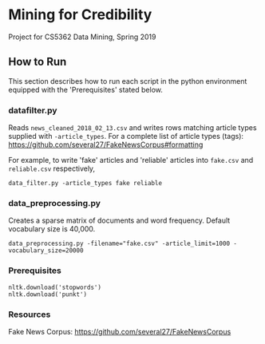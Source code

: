 # Mining for Credibility
Project for CS5362 Data Mining, Spring 2019

## How to Run
This section describes how to run each script in the python environment equipped with the 'Prerequisites' stated below.

### datafilter.py

Reads `news_cleaned_2018_02_13.csv` and writes rows matching article types supplied with `-article_types`. For a 
complete list of article types (tags): https://github.com/several27/FakeNewsCorpus#formatting

For example, to write 'fake' articles and 'reliable' articles into `fake.csv` and `reliable.csv` respectively,

    data_filter.py -article_types fake reliable
    
### data_preprocessing.py

Creates a sparse matrix of documents and word frequency. Default vocabulary size is 40,000.

    data_preprocessing.py -filename="fake.csv" -article_limit=1000 -vocabulary_size=20000

### Prerequisites 

    nltk.download('stopwords')
    nltk.download('punkt')
    
### Resources
Fake News Corpus: https://github.com/several27/FakeNewsCorpus
